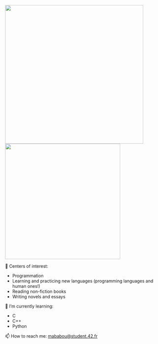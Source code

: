 
<img src="https://github-readme-stats.vercel.app/api?username=ababoum&show_icons=true&theme=gotham&?count_private=true&include_all_commits=true" length="100" width="450"> 
<img src="https://github-readme-stats.vercel.app/api/top-langs/?username=ababoum&layout=compact&theme=gotham" length="100" width="375">

🎲 Centers of interest: <br>
 -  Programmation <br>
 -  Learning and practicing new languages (programming languages and human ones!) <br>
 -  Reading non-fiction books <br>
 -  Writing novels and essays <br>
 
 🧠 I’m currently learning: <br>
  - C <br>
  - C++ <br>
  - Python <br>

📫 How to reach me: mababou@student.42.fr
<!-- 
[![mababou's 42 stats](https://badge42.vercel.app/api/v2/stats/cl180j5x4000609mclltm1fox?cursusId=21)](https://github.com/ababoum)

[![mababou's 42 stats](https://badge42.vercel.app/api/v2/stats/cl180j5x4000609mclltm1fox?cursusId=9)](https://github.com/ababoum) -->

<!--
**ababoum/ababoum** is a ✨ _special_ ✨ repository because its `README.md` (this file) appears on your GitHub profile.

Here are some ideas to get you started:

- 🔭 I’m currently working on ...
- 🌱 I’m currently learning ...
- 👯 I’m looking to collaborate on ...
- 🤔 I’m looking for help with ...
- 💬 Ask me about ...
- 📫 How to reach me: ...
- 😄 Pronouns: ...
- ⚡ Fun fact: ...
-->
